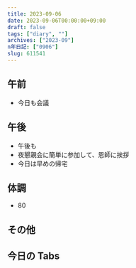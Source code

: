 ```yaml
---
title: 2023-09-06
date: 2023-09-06T00:00:00+09:00
draft: false
tags: ["diary", ""]
archives: ["2023-09"]
n年日記: ["0906"]
slug: 611541
---
```


## 午前

- 今日も会議

## 午後

- 午後も
- 夜懇親会に簡単に参加して、恩師に挨拶
- 今日は早めの帰宅

## 体調

- 80

## その他

## 今日の Tabs
